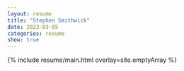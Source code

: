 ```yaml
---
layout: resume
title: "Stephen Smithwick"
date: 2023-03-05
categories: resume
show: true
---
```


{% include resume/main.html overlay=site.emptyArray %}
